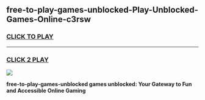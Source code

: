 
## free-to-play-games-unblocked-Play-Unblocked-Games-Online-c3rsw
<h3>
<a href="https://premium76.site?title=free-to-play-games-unblocked&ref=25A">CLICK TO PLAY</a></h3>
<hr>

<h3>
<a href="https://premium76.site?title=free-to-play-games-unblocked&ref=25A">CLICK 2 PLAY</a>
  
</h3>

<a href="https://premium76.site?title=free-to-play-games-unblocked&ref=25A"><img src="https://clearcache.store/games.png"></a>


**free-to-play-games-unblocked games unblocked: Your Gateway to Fun and Accessible Online Gaming**
